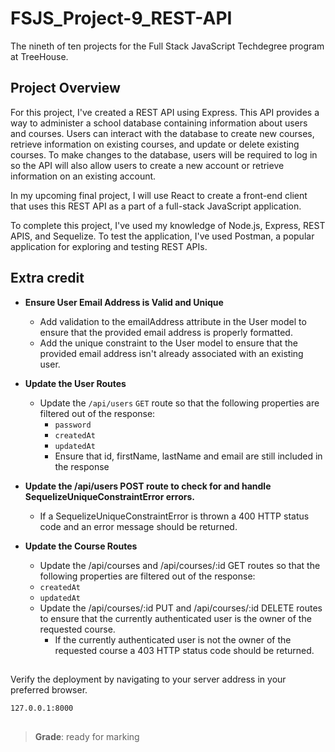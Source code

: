 # FSJS_Project-9_REST-API
The nineth of ten projects for the Full Stack JavaScript Techdegree program at TreeHouse.

## Project Overview

For this project, I've created a REST API using Express. This API provides a way to administer a school database containing information about users and courses. Users can interact with the database to create new courses, retrieve information on existing courses, and update or delete existing courses. To make changes to the database, users will be required to log in so the API will also allow users to create a new account or retrieve information on an existing account.

In my upcoming final project, I will use React to create a front-end client that uses this REST API as a part of a full-stack JavaScript application.

To complete this project, I've used my knowledge of Node.js, Express, REST APIS, and Sequelize. To test the application, I've used Postman, a popular application for exploring and testing REST APIs.

## Extra credit

- **Ensure User Email Address is Valid and Unique**
  - Add validation to the emailAddress attribute in the User model to ensure that the provided email address is properly formatted.
  - Add the unique constraint to the User model to ensure that the provided email address isn't already associated with an existing user.

- **Update the User Routes**
  - Update the `/api/users` `GET` route so that the following properties are filtered out of the response: 
    - `password`
    - `createdAt`
    - `updatedAt`
    - Ensure that id, firstName, lastName and email are still included in the response

- **Update the /api/users POST route to check for and handle SequelizeUniqueConstraintError errors.**
  - If a SequelizeUniqueConstraintError is thrown a 400 HTTP status code and an error message should be returned.

- **Update the Course Routes**
  - Update the /api/courses and /api/courses/:id GET routes so that the following properties are filtered out of the response: 
   - `createdAt`
   - `updatedAt`
  - Update the /api/courses/:id PUT and /api/courses/:id DELETE routes to ensure that the currently authenticated user is the owner of the requested course. 
    - If the currently authenticated user is not the owner of the requested course a 403 HTTP status code should be returned. 
##
Verify the deployment by navigating to your server address in
your preferred browser.

```sh
127.0.0.1:8000
```

##

> **Grade**: ready for marking

